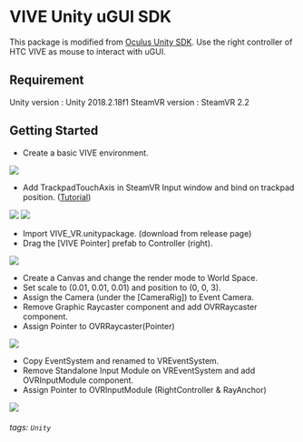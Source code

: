 # VIVE Unity uGUI SDK
This package is modified from [Oculus Unity SDK](https://developer.oculus.com/downloads/
). 
Use the right controller of HTC VIVE as mouse to interact with uGUI.

## Requirement
Unity version : Unity 2018.2.18f1
SteamVR version : SteamVR 2.2

## Getting Started
- Create a basic VIVE environment.

![](https://i.imgur.com/voL7igx.png)

- Add TrackpadTouchAxis in SteamVR Input window and bind on trackpad position. ([Tutorial](https://www.youtube.com/watch?v=bn8eMxBcI70&list=PLmc6GPFDyfw83KiqUHZceuThGKoyO4hkt))

![](https://i.imgur.com/MHptIQ7.png)
![](https://i.imgur.com/t67AmKs.png)
- Import VIVE_VR.unitypackage. (download from release page)
- Drag the [VIVE Pointer] prefab to Controller (right).

![](https://i.imgur.com/davoVjC.png)

- Create a Canvas and change the render mode to World Space.
- Set scale to (0.01, 0.01, 0.01) and position to (0, 0, 3).
- Assign the Camera (under the [CameraRig]) to Event Camera.
- Remove Graphic Raycaster component and add OVRRaycaster component.
- Assign Pointer to OVRRaycaster(Pointer)

![](https://i.imgur.com/t1T5jBh.png)
- Copy EventSystem and renamed to VREventSystem.
- Remove Standalone Input Module on VREventSystem and add OVRInputModule component.
- Assign Pointer to OVRInputModule (RightController & RayAnchor)

![](https://i.imgur.com/TF82yBs.png)

###### tags: `Unity`